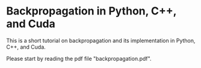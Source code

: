 # Backpropagation in Python, C++, and Cuda

This is a short tutorial on backpropagation and its implementation in Python, C++, and Cuda. 

Please start by reading the pdf file "backpropagation.pdf".
